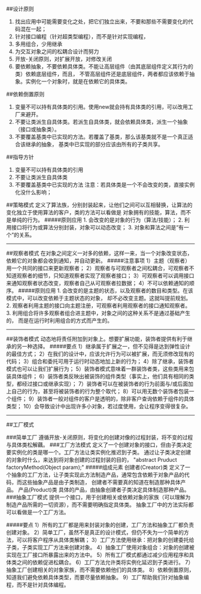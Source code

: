 ##设计原则
1. 找出应用中可能需要变化之处，把它们独立出来，不要和那些不需要变化的代码混在一起；
2. 针对接口编程（针对超类型编程），而不是针对实现编程，
3. 多用组合，少用继承
4. 为交互对象之间的松耦合设计而努力
5. 开放-关闭原则，对扩展开放，对修改关闭
6. 要依赖抽象，不要依赖具体类。不能让高层组件（由其底层组件定义其行为的类）依赖底层组件，而且，
   不管高层组件还是底层组件，两者都应该依赖于抽象。实例化一个对象时，就是在依赖它的具体类。
   
##依赖倒置原则
1. 变量不可以持有具体类的引用。使用new就会持有具体类的引用，可以改用工厂来避开。
2. 不要让类派生自具体类。若派生自具体类，就会依赖具体类，派生一个抽象（接口或抽象类）。
3. 不要覆盖基类中已实现的方法。若覆盖了基类，那么该基类就不是一个真正适合该继承的抽象，
基类中已实现的部分应该由所有的子类共享。

##指导方针
1. 变量不可以持有具体类的引用
2. 不要让类派生自具体类
3. 不要覆盖基类中已实现的方法
注意：若具体类是一个不会改变的类，直接实例化没什么影响；

##策略模式
    定义了算法族，分别封装起来，让他们之间可以互相替换，让算法的变化独立于使用算法的客户，类的方法可以看做是
    对象拥有的技能，算法，而不是单纯的行为。
#####原则应用
    1. 会改变的是对象的行为（算法/技能）；
    2. 利用接口将行为或算法分别封装，对象可以动态改变；
    3. 对象和算法之间是“有一个”的关系。
    
***************************
##观察者模式
    在对象之间定义一对多的依赖，这样一来，当一个对象改变状态，依赖它的对象都会收到通知，并自动更新。
#####注意事项
    1）主题（观察者）用一个共同的接口来更新观察者；
    2）观察者与可观察者之间松耦合，可观察者不知道观察者的细节，只知道观察者实现了观察者接口；
    3）可观察者可以调用接口来通知观察者状态改变，观察者自己从可观察者拉数据；
    4）不可以依赖通知的顺序。
#####原则应用
    1. 会改变的是主题的状态，以及观察者的数目和类型。在该模式中，可以改变依赖于主题状态的对象，
    却不必改变主题。这就叫提前规划。
    2. 观察者利用主题的接口向主题注册，可观察者利用观察者的接口通知观察者。
    3. 利用组合将许多观察者组合进主题中，对象之间的这种关系不是通过基础产生的，
    而是在运行时利用组合的方式而产生的。

***************************
##装饰者模式
    动态地将责任附加到对象上。想要扩展功能，装饰者提供有利于继承的另一种选择。
#####要点 
    1）继承属于扩展之一，但不见得是达到弹性设计的最佳方式；
    2）在我们的设计中，应该允许行为可以被扩展，而无须修改现有的代码；
    3）组合和委托可用于运行时动态地加上新的行为；
    4）除了继承，装饰者模式也可以让我们扩展行为；
    5）装饰者模式意味着一群装饰者类，这些类用来包装具体组件；
    6）装饰者类反映出被装饰的组件类型（事实上，他们具有相同的类型，都经过接口或继承实现）；
    7）装饰者可以在被装饰者的行为前面与/或后面加上自己的行为，甚至将被装饰者的行为整个取代；
    8）可以用无数个装饰者包装一个组件；
    9）装饰者一般对组件的客户是透明的，除非客户查询依赖于组件的具体类型；
    10）会导致设计中出现许多小对象，若过度使用，会让程序变得很复杂。
   
****************************
##工厂模式
    
###简单工厂
    遵循开放-关闭原则，将变化的创建对像的过程封装，将不变的过程与具体类松解藕。
###工厂方法模式
    定义了一个创建对象的接口，但由子类决定要实例化的类是哪一个。工厂方法让类实例化推迟到子类。
    通过让子类决定创建的对象时什么，来达到将对象创建的过程封装的目的，
    "abstract Pruduct factoryMethod(Object param);"
#####组成元素
    创建者(Creator)类
    定义了一个抽象的工厂方法，让子类实现此方法制造产品，通常包含依赖于对象产品的代码，而这些抽象产品是由子类制造，
    创建者不需要真的知道在制造那种具体产品。
    产品(Product)类
    具体的产品，由抽象创建者子类决定具体制造那种产品。
###抽象工厂模式
    提供一个接口，用于创建相关或依赖对象的家族（可以理解为制造产品所需的一切资源），而不需要明确指定具体类。
    抽象工厂中的方法实际都可以看做是一个工厂方法。
   
#####要点
    1）所有的工厂都是用来封装对象的创建，工厂方法和抽象工厂都负责创建对象。
    2）简单工厂，虽然不是真正的设计模式，但仍不失为一个简单的方法，可以将客户程序从具体类解耦；
    3）工厂方法使用继承：把对象的创建委托给子类，子类实现工厂方法来创建对象。
    4）抽象工厂使用对象组合：对象的创建被实现在工厂接口所暴露出来的方法中。
    5）所有工厂模式都通过减少应用程序和具体类之间的依赖促进松耦合。
    6）工厂方法允许类将实例化延迟到子类进行。
    7）抽象工厂创建相关的对象家族，而不需要依赖他们的具体类。
    8）依赖倒置原则，知道我们避免依赖具体类型，而要尽量依赖抽象。
    9）工厂帮助我们针对抽象编程，而不是针对具体编程。